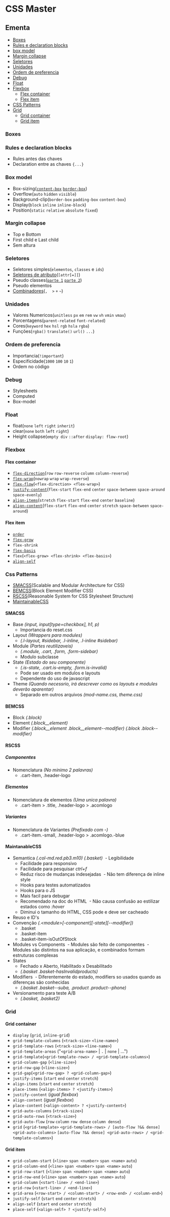 # CSS Master

## Ementa

- [Boxes](#boxes)
- [Rules e declaration blocks](#rules-e-declaration-blocks)
- [box model](#box-model)
- [Margin collapse](#margin-collapse)
- [Seletores](#seletores)
- [Unidades](#unidades)
- [Ordem de preferencia](#ordem-de-preferencia)
- [Debug](#debug)
- [Float](#float)
- [Flexbox](#flexbox)
  - [Flex container](#flex-container)
  - [Flex item](#flex-item)
- [CSS Patterns](#css-patterns)
- [Grid](#grid)
  - [Grid container](#grid-container)
  - [Grid item](#grid-item)

### Boxes

### Rules e declaration blocks

- Rules antes das chaves
- Declaration entre as chaves `{...}`

### Box model

- Box-sizing([`content-box`](https://mdn.mozillademos.org/files/13647/box-model-standard-small.png) [`border-box`](https://mdn.mozillademos.org/files/13649/box-model-alt-small.png))
- Overflow(`auto` `hidden` `visible`)
- Background-clip(`border-box` `padding-box` `content-box`)
- Display(`block` `inline` `inline-block`)
- Position(`static` `relative` `absolute` `fixed`)

### Margin collapse

- Top e Bottom
- First child e Last child
- Sem altura

### Seletores

- Seletores simples(`elementos`, `classes` e `ids`)
- [Seletores de atributo](https://mathmesquita.me/2017/01/24/seletores-avancados-de-css.html)(`[attr[=]]`)
- Pseudo classes([`parte 1`](https://mathmesquita.me/2017/01/25/seletores-avancados-de-css-2.html) [`parte 2`](https://mathmesquita.me/2017/02/22/seletores-avancados-de-css-3.html))
- Pseudo elementos
- [Combinadores](https://mathmesquita.me/2017/01/24/seletores-avancados-de-css.html)(`,` ` ` `>` `+` `~`)

### Unidades

- Valores Numericos(`unitless` `px` `em` `rem` `vw` `vh` `vmin` `vmax`)
- Porcentagens(`parent-related` `font-related`)
- Cores(`keyword` `hex` `hsl` `rgb` `hsla` `rgba`)
- Funções(`rgba()` `translate()` `url()` `...`)

### Ordem de preferencia

- Importancia(`!important`)
- Especificidade(`1000` `100` `10` `1`)
- Ordem no código

### Debug

- Stylesheets
- Computed
- Box-model

### Float

- float(`none` `left` `right` `inherit`)
- clear(`none` `both` `left` `right`)
- Height collapse(`empty div` `::after` `display: flow-root`)

### Flexbox

#### Flex container

- [`flex-direction`](https://css-tricks.com/wp-content/uploads/2013/04/flex-direction2.svg)(`row` `row-reverse` `column` `column-reverse`)
- [`flex-wrap`](https://css-tricks.com/wp-content/uploads/2014/05/flex-wrap.svg)(`nowrap` `wrap` `wrap-reverse`)
- [`flex-flow`](https://cdn.css-tricks.com/wp-content/uploads/2013/04/justify-content-2.svg)(`<flex-direction> <flex-wrap>`)
- [`justify-content`](https://cdn.css-tricks.com/wp-content/uploads/2013/04/justify-content-2.svg)(`flex-start` `flex-end` `center` `space-between` `space-around` `space-evenly`)
- [`align-items`](https://cdn.css-tricks.com/wp-content/uploads/2014/05/align-items.svg)(`stretch` `flex-start` `flex-end` `center` `baseline`)
- [`align-content`](https://css-tricks.com/wp-content/uploads/2013/04/align-content.svg)(`flex-start` `flex-end` `center` `stretch` `space-between` `space-around`)

#### Flex item

- [`order`](https://css-tricks.com/wp-content/uploads/2013/04/order-2.svg)
- [`flex-grow`](https://css-tricks.com/wp-content/uploads/2014/05/flex-grow.svg)
- `flex-shrink`
- [`flex-basis`](https://www.w3.org/TR/css-flexbox-1/images/rel-vs-abs-flex.svg)
- `flex`(`<flex-grow> <flex-shrink> <flex-basis>`)
- [`align-self`](https://css-tricks.com/wp-content/uploads/2014/05/align-self.svg)

### Css Patterns

- [SMACSS](https://smacss.com)(Scalable and Modular Architecture for CSS)
- [BEMCSS](http://getbem.com/introduction/)(Block Element Modifier CSS)
- [RSCSS](http://rscss.io)(Reasonable System for CSS Stylesheet Structure)
- [MaintainableCSS](https://maintainablecss.com)

#### SMACSS

- Base *(input, input\[type=checkbox\], h1, p)*
  - Importancia do reset.css
- Layout *(Wrappers para modules)*
  - *(.l-layout, #sidebar, .l-inline, .l-inline #sidebar)*
- Module *(Partes reutilizaveis)*
  - *(.module, .cart, .form, .form-sidebar)*
  - Modulo subclasse
- State *(Estado do seu componente)*
  - *(.is-state, .cart.is-empty, .form.is-invalid)*
  - Pode ser usado em modulos e layouts
  - Dependente do uso de javascript
- Theme *(Quando necessrio, irá descrever como os layouts e modules deverão aparentar)*
  - Separado em outros arquivos *(mod-name.css, theme.css)*

#### BEMCSS

- Block *(.block)*
- Element *(.block__element)*
- Modifier *(.block__element .block__element--modifier)* *(.block .block--modifier)*

#### RSCSS

##### Componentes

- Nomenclatura *(No minimo 2 palavras)*
  - .cart-item, .header-logo
  
##### Elementos

- Nomenclatura de elementos *(Uma unica palavra)*
  - .cart-item > .title, .header-logo > .acomlogo

##### Variantes

- Nomenclatura de Variantes *(Prefixado com -)*
  - .cart-item.-small, .header-logo > .acomlogo.-blue
  
#### MaintanableCSS

- Semantica *(.col-md.red.pb3.m10)* *(.basket)*
  - Legibilidade
  - Facilidade para responsivo
  - Facilidade para pesquisar *ctrl+f*
  - Reduz risco de mudanças indesejadas
  - Não tem diferença de inline style
  - Hooks para testes automatizados
  - Hooks para o JS
  - Mais facil para debugar
  - Recomendado na doc do HTML
  - Não causa confusão ao estilizar estados como *:hover*
  - Diminui o tamanho do HTML, CSS pode e deve ser cacheado
- Reuso e ID's
- Convenção *(.\<module\>\[-component\]\[-state\]\[--modifier\])*
  - .basket
  - .basket-item
  - .basket-item-isOutOfStock
- Modules vs Components
  - Modules são feito de componentes
  - Modules são distintos na sua aplicação, e combinados formam estruturas complexas
- States
  - Fechado x Aberto, Habilitado x Desabilitado
  - *(.basket .basket-hasInvalidproducts)*
- Modifiers
  - Diferentemente do estado, modifiers so usados quando as diferenças são conhecidas
  - *(.basket .basket--suba, .product .product--phone)*
- Versionamento para teste A/B
  - *(.basket, .basket2)*

### Grid

#### Grid container

- `display` (`grid`, `inline-grid`)
- `grid-template-columns` (`<track-size>` `<line-name>`)
- `grid-template-rows` (`<track-size>` `<line-name>`)
- `grid-template-areas` ("`<grid-area-name>` | `.` | `none` | ...")
- `grid-template`(`<grid-template-rows> / <grid-template-columns>`)
- `grid-column-gap` (`<line-size>`)
- `grid-row-gap` (`<line-size>`)
- `grid-gap`(`<grid-row-gap> ? <grid-column-gap>`)
- `justify-items` (`start` `end` `center` `stretch`)
- `align-items` (`start` `end` `center` `stretch`)
- `place-items` (`<align-items> ? <justify-items>`)
- `justify-content` (_igual flexbox_)
- `align-content` (_igual flexbox_)
- `place-content` (`<align-content> ? <justify-content>`)
- `grid-auto-columns` (`<track-size>`)
- `grid-auto-rows` (`<track-size>`)
- `grid-auto-flow` (`row` `column` `row dense` `column dense`)
- `grid` (`<grid-template>` `<grid-template-rows> / [auto-flow ?&& dense] <grid-auto-columns>` `[auto-flow ?&& dense] <grid-auto-rows> / <grid-template-columns>`)


#### Grid item

- `grid-column-start` (`<line>` `span <number>` `span <name>` `auto`)
- `grid-column-end` (`<line>` `span <number>` `span <name>` `auto`)
- `grid-row-start` (`<line>` `span <number>` `span <name>` `auto`)
- `grid-row-end` (`<line>` `span <number>` `span <name>` `auto`)
- `grid-column` (`<start-line> / <end-line>`)
- `grid-row` (`<start-line> / <end-line>`)
- `grid-area` (`<row-start> / <column-start> / <row-end> / <column-end>`)
- `justify-self` (`start` `end` `center` `stretch`)
- `align-self` (`start` `end` `center` `stretch`)
- `place-self` (`<align-self> ? <justify-self>`)
